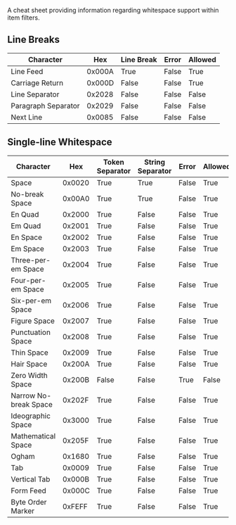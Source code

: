 A cheat sheet providing information regarding whitespace support within item filters.

## Line Breaks

Character | Hex | Line Break | Error | Allowed
--- | --- | --- | --- | ---
Line Feed | 0x000A | True | False | True
Carriage Return | 0x000D | False | False | True
Line Separator | 0x2028 | False | False | False
Paragraph Separator | 0x2029 | False | False | False
Next Line | 0x0085 | False | False | False

## Single-line Whitespace

Character | Hex | Token Separator | String Separator | Error | Allowed
--- | --- | --- | --- | --- | ---
Space | 0x0020 | True | True | False | True
No-break Space | 0x00A0 | True | True | False | True
En Quad | 0x2000 | True | False | False | True
Em Quad | 0x2001 | True | False | False | True
En Space | 0x2002 | True | False | False | True
Em Space | 0x2003 | True | False | False | True
Three-per-em Space | 0x2004 | True | False | False | True
Four-per-em Space | 0x2005 | True | False | False | True
Six-per-em Space | 0x2006 | True | False | False | True
Figure Space | 0x2007 | True | False | False | True
Punctuation Space | 0x2008 | True | False | False | True
Thin Space | 0x2009 | True | False | False | True
Hair Space | 0x200A | True | False | False | True
Zero Width Space | 0x200B | False | False | True | False
Narrow No-break Space | 0x202F | True | False | False | True
Ideographic Space | 0x3000 | True | False | False | True
Mathematical Space | 0x205F | True | False | False | True
Ogham | 0x1680 | True | False | False | True
Tab | 0x0009 | True | False | False | True
Vertical Tab | 0x000B | True | False | False | True
Form Feed | 0x000C | True | False | False | True
Byte Order Marker | 0xFEFF | True | False | False | True
